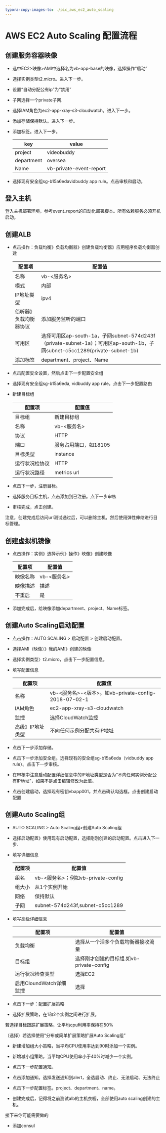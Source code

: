 ```yaml
---
typora-copy-images-to: ./pic_aws_ec2_auto_scaling
---
```


# AWS EC2 Auto Scaling 配置流程

## 创建服务容器映像

- 选中EC2>映像>AMI中选择名为vb-app-base的映像，选择操作“启动”

- 选择实例类型t2.micro。进入下一步。

- 设置“自动分配公有ip”为“禁用”

- 子网选择一个private子网.

- 选择IAM角色为ec2-app-xray-s3-cloudwatch。进入下一步。

- 添加存储保持默认。进入下一步。

- 添加标签。进入下一步。

  | key        | value                   |
  | ---------- | ----------------------- |
  | project    | videobuddy              |
  | department | oversea                 |
  | Name       | vb-private-event-report |

- 选择现有安全组sg-b15a6edavidbuddy app rule。点击审核和启动。



## 登入主机

登入主机部署环境，参考event_report的自动化部署脚本。所有依赖服务必须开机启动。



## 创建ALB

- 点击操作：负载均衡》负载均衡器》创建负载均衡器》应用程序负载均衡器创建

  | 配置项                 | 配置值                                                       |
  | ---------------------- | ------------------------------------------------------------ |
  | 名称                   | vb-<服务名>                                                  |
  | 模式                   | 内部                                                         |
  | IP地址类型             | ipv4                                                         |
  | 侦听器》负载均衡器协议 | 添加服务监听的端口                                           |
  | 可用区                 | 选择可用区ap-south-1a，子网subnet-574d243f（private-subnet-1a）；可用区ap-south-1b，子网subnet-c5cc1289(private-subnet-1b) |
  | 添加标签               | department、project、Name                                    |

  

- 点击配置安全设置，然后点击下一步配置安全组

- 选择现有安全组sg-b15a6eda, vidbuddy app rule。点击下一步配置路由

- 新建目标组

  | 配置项         | 配置值                |
  | -------------- | --------------------- |
  | 目标组         | 新建目标组            |
  | 名称           | vb-<服务名>           |
  | 协议           | HTTP                  |
  | 端口           | 服务占用端口，如18105 |
  | 目标类型       | instance              |
  | 运行状况检协议 | HTTP                  |
  | 运行状况路径   | metrics url           |

- 点击下一步，注册目标。

- 选择服务目标主机，点击添加到已注册。点下一步审核

- 审核完成，点击创建。



注意，创建完成后访问url测试通过后，可以删除主机，然后使用弹性伸缩进行目标管理。



## 创建虚拟机镜像

- 点击操作：实例》选择示例》操作》映像》创建映像

  | 配置项   | 配置值      |
  | -------- | ----------- |
  | 映像名称 | vb-<服务名> |
  | 映像描述 | 描述        |
  | 不重启   | 是          |

- 添加完成后，给映像添加department、project、Name标签。



## 创建Auto Scaling启动配置

- 点击操作：AUTO SCALING > 启动配置 > 创建启动配置。

- 选择AMI（映像）》我的AMI》创建的映像

- 选择实例类型〉t2.micro，点击下一步配置信息。

- 填写配置信息

  | 配置项           | 配置值                                               |
  | ---------------- | ---------------------------------------------------- |
  | 名称             | vb-<服务名>-<版本>。如vb-private-config-2018-07-02-1 |
  | IAM角色          | ec2-app-xray-s3-cloudwatch                           |
  | 监控             | 选择CloudWatch监控                                   |
  | 高级》IP地址类型 | 不向任何示例分配共有IP地址                           |

- 点击下一步添加存储。

- 点击下一步添加安全组。选择现有的安全组sg-b15a6eda（vidbuddy app rule）。点击下一步审核。

- 在审核中注意启动配置详细信息中的IP地址类型是否为“不向任何实例分配公有IP地址”，如果不是点击编辑修改为此值。

- 点击创建启动，选择现有密钥vbapp001，并点击确认勾选框。点击创建启动配置



## 创建Auto Scaling组

- AUTO SCALING > Auto Scaling组>创建Auto Scaling组

- 选择启动配置》使用现有启动配置，选择刚刚创建的启动配置。点击进入下一步.

- 填写详细信息

  | 配置项 | 配置值                             |
  | ------ | ---------------------------------- |
  | 组名   | vb-<服务名>；例如vb-private-config |
  | 组大小 | 从1个实例开始                      |
  | 网络   | 保持默认                           |
  | 子网   | subnet-574d243f,subnet-c5cc1289    |

  

- 填写高级详细信息

  | 配置项                  | 配置值                                   |
  | ----------------------- | ---------------------------------------- |
  | 负载均衡                | 选择从一个活多个负载均衡器接收流量       |
  | 目标组                  | 选择刚才创建的目标组.如vb-private-config |
  | 运行状况检查类型        | 选择EC2                                  |
  | 启用CloundWatch详细监控 | 选择                                     |

  

- 点击下一步：配置扩展策略

- 选择扩展策略，在1和2个实例之间进行扩展。

若选择目标跟踪扩展策略。让平均cpu利用率保持在50%



（选择）若选择使用“分布或简单扩展策略扩展Auto Scaling组”

- 新建增加组大小策略，当平均CPU使用率达到90时添加一个实例。
- 新增减小组策略，当平均CPU使用率小于40%时减少一个实例。



- 点击下一步配置通知。
- 点击添加通知。选择发送通知到alert，全选启动、终止、无法启动、无法终止
- 点击下一步配置标签。project、department、name。
- 创建完成后，记得将之前测试alb的主机衣橱，全部使用auto scaling创建的主机。



接下来你可能需要做的

- 添加consul
